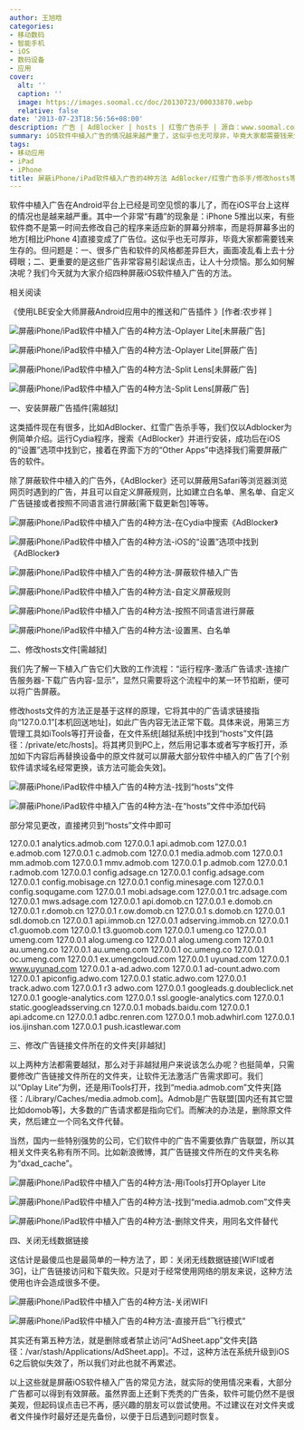 ```yaml
---
author: 王旭晗
categories:
- 移动数码
- 智能手机
- iOS
- 数码设备
- 应用
cover:
  alt: ''
  caption: ''
  image: https://images.soomal.cc/doc/20130723/00033870.webp
  relative: false
date: '2013-07-23T18:56:56+08:00'
description: 广告 | AdBlocker | hosts | 红雪广告杀手 | 源自：www.soomal.com | 版权：原创 |  平均/总评分：07.68/146
summary: iOS软件中植入广告的情况越来越严重了，这似乎也无可厚非，毕竟大家都需要钱来生存的。但问题是：一、很多广告和软件的风格都差异巨大，画面凌乱看上去十分碍眼；二、更重要的是这些广告非常容易引起误点击，让人十分烦恼。那么如何解决呢？我们今天就为大家介绍四种屏蔽iOS软件植入广告的方法……
tags:
- 移动应用
- iPad
- iPhone
title: 屏蔽iPhone/iPad软件植入广告的4种方法 AdBlocker/红雪广告杀手/修改hosts等
---
```


软件中植入广告在Android平台上已经是司空见惯的事儿了，而在iOS平台上这样的情况也是越来越严重。其中一个非常“有趣”的现象是：iPhone 5推出以来，有些软件商不是第一时间去修改自己的程序来适应新的屏幕分辨率，而是将屏幕多出的地方[相比iPhone 4]直接变成了广告位。这似乎也无可厚非，毕竟大家都需要钱来生存的。但问题是：一、很多广告和软件的风格都差异巨大，画面凌乱看上去十分碍眼；二、更重要的是这些广告非常容易引起误点击，让人十分烦恼。那么如何解决呢？我们今天就为大家介绍四种屏蔽iOS软件植入广告的方法。



相关阅读

《使用LBE安全大师屏蔽Android应用中的推送和广告插件 》[作者:农步祥 ]



![屏蔽iPhone/iPad软件中植入广告的4种方法-Oplayer Lite[未屏蔽广告]](https://images.soomal.cc/doc/20130723/00033853_01.webp)



![屏蔽iPhone/iPad软件中植入广告的4种方法-Oplayer Lite[屏蔽广告]](https://images.soomal.cc/doc/20130723/00033855_01.webp)



![屏蔽iPhone/iPad软件中植入广告的4种方法-Split Lens[未屏蔽广告]](https://images.soomal.cc/doc/20130723/00033854_01.webp)



![屏蔽iPhone/iPad软件中植入广告的4种方法-Split Lens[屏蔽广告]](https://images.soomal.cc/doc/20130723/00033856_01.webp)



一、安装屏蔽广告插件[需越狱]



这类插件现在有很多，比如AdBlocker、红雪广告杀手等，我们仅以Adblocker为例简单介绍。运行Cydia程序，搜索《AdBlocker》并进行安装，成功后在iOS的“设置”选项中找到它，接着在界面下方的“Other Apps”中选择我们需要屏蔽广告的软件。



除了屏蔽软件中植入的广告外，《AdBlocker》还可以屏蔽用Safari等浏览器浏览网页时遇到的广告，并且可以自定义屏蔽规则，比如建立白名单、黑名单、自定义广告链接或者按照不同语言进行屏蔽[需下载更新包]等等。



![屏蔽iPhone/iPad软件中植入广告的4种方法-在Cydia中搜索《AdBlocker》](https://images.soomal.cc/doc/20130723/00033857_01.webp)



![屏蔽iPhone/iPad软件中植入广告的4种方法-iOS的“设置”选项中找到《AdBlocker》](https://images.soomal.cc/doc/20130723/00033858_01.webp)



![屏蔽iPhone/iPad软件中植入广告的4种方法-屏蔽软件植入广告](https://images.soomal.cc/doc/20130723/00033859_01.webp)



![屏蔽iPhone/iPad软件中植入广告的4种方法-自定义屏蔽规则](https://images.soomal.cc/doc/20130723/00033860_01.webp)



![屏蔽iPhone/iPad软件中植入广告的4种方法-按照不同语言进行屏蔽](https://images.soomal.cc/doc/20130723/00033861_01.webp)



![屏蔽iPhone/iPad软件中植入广告的4种方法-设置黑、白名单](https://images.soomal.cc/doc/20130723/00033862_01.webp)



二、修改hosts文件[需越狱]



我们先了解一下植入广告它们大致的工作流程：“运行程序-激活广告请求-连接广告服务器-下载广告内容-显示”，显然只需要将这个流程中的某一环节掐断，便可以将广告屏蔽。



修改hosts文件的方法正是基于这样的原理，它将其中的广告请求链接指向“127.0.0.1”[本机回送地址]，如此广告内容无法正常下载。具体来说，用第三方管理工具如iTools等打开设备，在文件系统[越狱系统]中找到“hosts”文件[路径：/private/etc/hosts]。将其拷贝到PC上，然后用记事本或者写字板打开，添加如下内容后再替换设备中的原文件就可以屏蔽大部分软件中植入的广告了[个别软件请求域名经常更换，该方法可能会失效]。



![屏蔽iPhone/iPad软件中植入广告的4种方法-找到“hosts”文件](https://images.soomal.cc/doc/20130723/00033863.webp)



![屏蔽iPhone/iPad软件中植入广告的4种方法-在“hosts”文件中添加代码](https://images.soomal.cc/doc/20130723/00033864.webp)



部分常见更改，直接拷贝到“hosts”文件中即可

127.0.0.1 analytics.admob.com
127.0.0.1 api.admob.com
127.0.0.1 e.admob.com
127.0.0.1 c.admob.com
127.0.0.1 media.admob.com
127.0.0.1 mm.admob.com
127.0.0.1 mmv.admob.com
127.0.0.1 p.admob.com
127.0.0.1 r.admob.com
127.0.0.1 config.adsage.cn
127.0.0.1 config.adsage.com
127.0.0.1 config.mobisage.cn
127.0.0.1 config.minesage.com
127.0.0.1 config.soqugame.com
127.0.0.1 mobi.adsage.com
127.0.0.1 trc.adsage.com
127.0.0.1 mws.adsage.com
127.0.0.1 api.domob.cn
127.0.0.1 e.domob.cn
127.0.0.1 r.domob.cn
127.0.0.1 r.ow.domob.cn
127.0.0.1 s.domob.cn
127.0.0.1 sdl.domob.cn
127.0.0.1 api.immob.cn
127.0.0.1 adserving.immob.cn
127.0.0.1 c1.guomob.com
127.0.0.1 t3.guomob.com
127.0.0.1 umeng.co
127.0.0.1 umeng.com
127.0.0.1 alog.umeng.co
127.0.0.1 alog.umeng.com
127.0.0.1 au.umeng.co
127.0.0.1 au.umeng.com
127.0.0.1 oc.umeng.co
127.0.0.1 oc.umeng.com
127.0.0.1 ex.umengcloud.com
127.0.0.1 uyunad.com
127.0.0.1 www.uyunad.com
127.0.0.1 a-ad.adwo.com
127.0.0.1 ad-count.adwo.com
127.0.0.1 apiconfig.adwo.com
127.0.0.1 static.adwo.com
127.0.0.1 track.adwo.com
127.0.0.1 r3 adwo.com
127.0.0.1 googleads.g.doubleclick.net
127.0.0.1 google-analytics.com
127.0.0.1 ssl.google-analytics.com
127.0.0.1 static.googleadsserving.cn
127.0.0.1 mobads.baidu.com
127.0.0.1 api.adcome.cn
127.0.0.1 adbc.renren.com
127.0.0.1 mob.adwhirl.com
127.0.0.1 ios.ijinshan.com
127.0.0.1 push.icastlewar.com



三、修改广告链接文件所在的文件夹[非越狱]



以上两种方法都需要越狱，那么对于非越狱用户来说该怎么办呢？也挺简单，只需要修改广告链接文件所在的文件夹，让软件无法激活广告需求即可。我们以“Oplay Lite”为例，还是用iTools打开，找到“media.admob.com”文件夹[路径：/Library/Caches/media.admob.com]。Admob是广告联盟[国内还有其它盟比如domob等]，大多数的广告请求都是指向它们。而解决的办法是，删除原文件夹，然后建立一个同名文件代替。



当然，国内一些特别强势的公司，它们软件中的广告不需要依靠广告联盟，所以其相关文件夹名称有所不同。比如新浪微博，其广告链接文件所在的文件夹名称为“dxad_cache”。



![屏蔽iPhone/iPad软件中植入广告的4种方法-用iTools打开Oplayer Lite](https://images.soomal.cc/doc/20130723/00033865.webp)



![屏蔽iPhone/iPad软件中植入广告的4种方法-找到“media.admob.com”文件夹](https://images.soomal.cc/doc/20130723/00033866.webp)



![屏蔽iPhone/iPad软件中植入广告的4种方法-删除文件夹，用同名文件替代](https://images.soomal.cc/doc/20130723/00033867.webp)



四、关闭无线数据链接



这估计是最傻瓜也是最简单的一种方法了，即：关闭无线数据链接[WIFI或者3G]，让广告链接访问和下载失败。只是对于经常使用网络的朋友来说，这种方法使用也许会造成很多不便。



![屏蔽iPhone/iPad软件中植入广告的4种方法-关闭WIFI](https://images.soomal.cc/doc/20130723/00033868_01.webp)



![屏蔽iPhone/iPad软件中植入广告的4种方法-直接开启“飞行模式”](https://images.soomal.cc/doc/20130723/00033869_01.webp)



其实还有第五种方法，就是删除或者禁止访问“AdSheet.app”文件夹[路径：/var/stash/Applications/AdSheet.app]。不过，这种方法在系统升级到iOS 6之后貌似失效了，所以我们对此也就不再累述。



以上这些就是屏蔽iOS软件植入广告的常见方法，就实际的使用情况来看，大部分广告都可以得到有效屏蔽。虽然界面上还剩下秃秃的广告条，软件可能仍然不是很美观，但起码误点击已不再，感兴趣的朋友可以尝试使用。不过建议在对文件夹或者文件操作时最好还是先备份，以便于日后遇到问题时恢复。